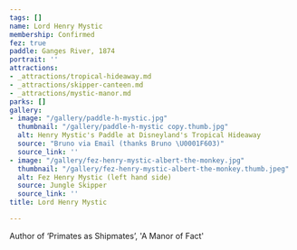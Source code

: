 ```yaml
---
tags: []
name: Lord Henry Mystic
membership: Confirmed
fez: true
paddle: Ganges River, 1874
portrait: ''
attractions:
- _attractions/tropical-hideaway.md
- _attractions/skipper-canteen.md
- _attractions/mystic-manor.md
parks: []
gallery:
- image: "/gallery/paddle-h-mystic.jpg"
  thumbnail: "/gallery/paddle-h-mystic copy.thumb.jpg"
  alt: Henry Mystic's Paddle at Disneyland's Tropical Hideaway
  source: "Bruno via Email (thanks Bruno \U0001F603)"
  source_link: ''
- image: "/gallery/fez-henry-mystic-albert-the-monkey.jpg"
  thumbnail: "/gallery/fez-henry-mystic-albert-the-monkey.thumb.jpeg"
  alt: Fez Henry Mystic (left hand side)
  source: Jungle Skipper
  source_link: ''
title: Lord Henry Mystic

---
```

Author of ‘Primates as Shipmates’, 'A Manor of Fact'